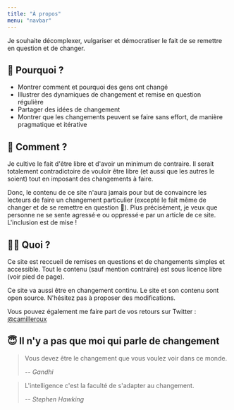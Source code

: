 ```yaml
---
title: "À propos"
menu: "navbar"
---
```


Je souhaite décomplexer, vulgariser et démocratiser le fait de se remettre en question et de changer. 


## 🤔 Pourquoi ?

- Montrer comment et pourquoi des gens ont changé
- Illustrer des dynamiques de changement et remise en question régulière 
- Partager des idées de changement
- Montrer que les changements peuvent se faire sans effort, de manière pragmatique et itérative

## 🌈 Comment ?

Je cultive le fait d'être libre et d'avoir un minimum de contraire. Il serait totalement contradictoire de vouloir être libre (et aussi que les autres le soient) tout en imposant des changements à faire.

Donc, le contenu de ce site n'aura jamais pour but de convaincre les lecteurs de faire un changement particulier (excepté le fait même de changer et de se remettre en question 🙂). 
Plus précisément, je veux que personne ne se sente agressé·e ou oppressé·e par un article de ce site. L'inclusion est de mise !

## 👨‍💻 Quoi ?

Ce site est reccueil de remises en questions et de changements simples et accessible. 
Tout le contenu (sauf mention contraire) est sous licence libre (voir pied de page). 

Ce site va aussi être en changement continu. Le site et son contenu sont open source. N'hésitez pas à proposer des modifications.

Vous pouvez également me faire part de vos retours sur Twitter : [@camilleroux](https://twitter.com/camilleroux)

## 😇 Il n'y a pas que moi qui parle de changement

> Vous devez être le changement que vous voulez voir dans ce monde.
>
> -- <cite>Gandhi</cite>

<!-- -->

> L'intelligence c'est la faculté de s'adapter au changement.
>
> -- <cite>Stephen Hawking</cite>